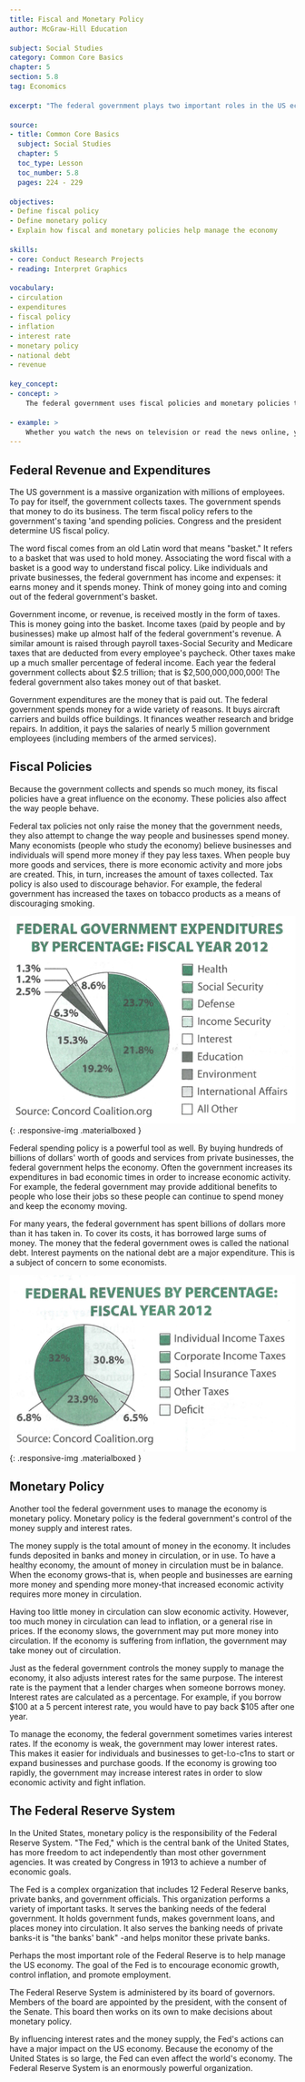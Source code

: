 ```yaml
---
title: Fiscal and Monetary Policy
author: McGraw-Hill Education

subject: Social Studies
category: Common Core Basics
chapter: 5
section: 5.8
tag: Economics

excerpt: "The federal government plays two important roles in the US economy. First, it makes decisions about collecting and spending money (fiscal policy). Second, through the Federal Reserve System, it controls the money supply and interest rates (monetary policy)."

source:
- title: Common Core Basics
  subject: Social Studies
  chapter: 5
  toc_type: Lesson
  toc_number: 5.8
  pages: 224 - 229

objectives:
- Define fiscal policy
- Define monetary policy
- Explain how fiscal and monetary policies help manage the economy

skills:
- core: Conduct Research Projects
- reading: Interpret Graphics

vocabulary:
- circulation
- expenditures
- fiscal policy
- inflation
- interest rate
- monetary policy
- national debt
- revenue

key_concept:
- concept: >
    The federal government uses fiscal policies and monetary policies to manage the economy.

- example: >
    Whether you watch the news on television or read the news online, you hove heard about government spending, taxes, and the economy. How the federal government responds to the US economy directly affects your job and your paycheck. It pays for you to understand economic policy.
---
```

## Federal Revenue and Expenditures

The US government is a massive organization with millions of employees. To pay for itself, the government collects taxes. The government spends that money to do its business. The term fiscal policy refers to the government's taxing 'and spending policies. Congress and the president determine US fiscal policy.

The word fiscal comes from an old Latin word that means "basket." It refers to a basket that was used to hold money. Associating the word fiscal with a basket is a good way to understand fiscal policy. Like individuals and private businesses, the federal government has income and expenses: it earns money and it spends money. Think of money going into and coming out of the federal government's basket.

Government income, or revenue, is received mostly in the form of taxes. This is money going into the basket. Income taxes (paid by people and by businesses) make up almost half of the federal government's revenue. A similar amount is raised through payroll taxes-Social Security and Medicare taxes that are deducted from every employee's paycheck. Other taxes make up a much smaller percentage of federal income. Each year the federal government collects about $2.5 trillion; that is $2,500,000,000,000! The federal government also takes money out of that basket.

Government expenditures are the money that is paid out. The federal government spends money for a wide variety of reasons. It buys aircraft carriers and builds office buildings. It finances weather research and bridge repairs. In addition, it pays the salaries of nearly 5 million government employees (including members of the armed services).

## Fiscal Policies

Because the government collects and spends so much money, its fiscal policies have a great influence on the economy. These policies also affect the way people behave.

Federal tax policies not only raise the money that the government needs, they also attempt to change the way people and businesses spend money. Many economists (people who study the economy) believe businesses and individuals will spend more money if they pay less taxes. When people buy more goods and services, there is more economic activity and more jobs are created. This, in turn, increases the amount of taxes collected. Tax policy is also used to discourage behavior. For example, the federal government has increased the taxes on tobacco products as a means of discouraging smoking.

![Fiscal Policy](img/government-expenditures.png){: .responsive-img .materialboxed }

Federal spending policy is a powerful tool as well. By buying hundreds of billions of dollars' worth of goods and services from private businesses, the federal government helps the economy. Often the government increases its expenditures in bad economic times in order to increase economic activity. For example, the federal government may provide additional benefits to people who lose their jobs so these people can continue to spend money and keep the economy moving.

For many years, the federal government has spent billions of dollars more than it has taken in. To cover its costs, it has borrowed large sums of money. The money that the federal government owes is called the national debt. Interest payments on the national debt are a major expenditure. This is a subject of concern to some economists.

![Fiscal Policy](img/government-revenues.png){: .responsive-img .materialboxed }

## Monetary Policy

Another tool the federal government uses to manage the economy is monetary policy. Monetary policy is the federal government's control of the money supply and interest rates.

The money supply is the total amount of money in the economy. It includes funds deposited in banks and money in circulation, or in use. To have a healthy economy, the amount of money in circulation must be in balance. When the economy grows-that is, when people and businesses are earning more money and spending more money-that increased economic activity requires more money in circulation.

Having too little money in circulation can slow economic activity. However, too much money in circulation can lead to inflation, or a general rise in prices. If the economy slows, the government may put more money into circulation. If the economy is suffering from inflation, the government may take money out of circulation.

Just as the federal government controls the money supply to manage the economy, it also adjusts interest rates for the same purpose. The interest rate is the payment that a lender charges when someone borrows money. Interest rates are calculated as a percentage. For example, if you borrow $100 at a 5 percent interest rate, you would have to pay back $105 after one year.

To manage the economy, the federal government sometimes varies interest rates. If the economy is weak, the government may lower interest rates. This makes it easier for individuals and businesses to get-l:o-c1ns to start or expand businesses and purchase goods. If the economy is growing too rapidly, the government may increase interest rates in order to slow economic activity and fight inflation.

## The Federal Reserve System

In the United States, monetary policy is the responsibility of the Federal Reserve System. "The Fed," which is the central bank of the United States, has more freedom to act independently than most other government agencies. It was created by Congress in 1913 to achieve a number of economic goals.

The Fed is a complex organization that includes 12 Federal Reserve banks, private banks, and government officials. This organization performs a variety of important tasks. It serves the banking needs of the federal government. It holds government funds, makes government loans, and places money into circulation. It also serves the banking needs of private banks-it is "the banks' bank" -and helps monitor these private banks.

Perhaps the most important role of the Federal Reserve is to help manage the US economy. The goal of the Fed is to encourage economic growth, control inflation, and promote employment.

The Federal Reserve System is administered by its board of governors. Members of the board are appointed by the president, with the consent of the Senate. This board then works on its own to make decisions about monetary policy.

By influencing interest rates and the money supply, the Fed's actions can have a major impact on the US economy. Because the economy of the United States is so large, the Fed can even affect the world's economy. The Federal Reserve System is an enormously powerful organization.